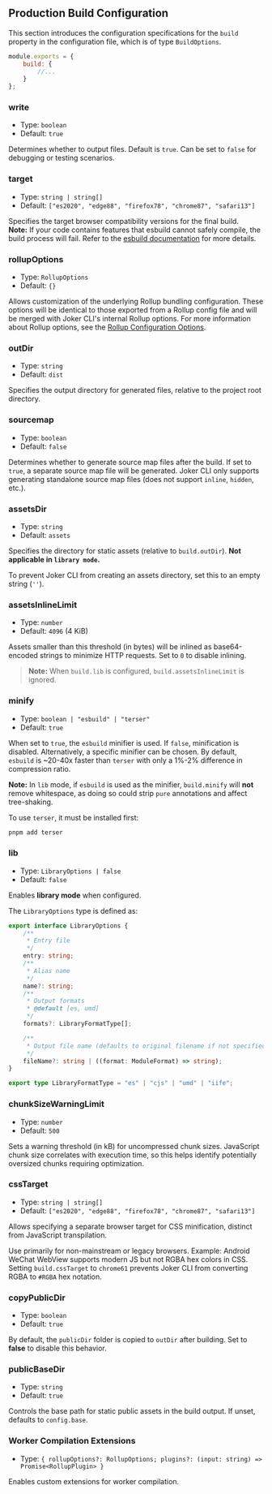 ## Production Build Configuration

This section introduces the configuration specifications for the `build` property in the configuration file, which is of type `BuildOptions`.

```js
module.exports = {
    build: {
        //...
    }
};
```

### write

- Type: `boolean`
- Default: `true`

Determines whether to output files. Default is `true`. Can be set to `false` for debugging or testing scenarios.

### target

- Type: `string | string[]`  
- Default: `["es2020", "edge88", "firefox78", "chrome87", "safari13"]`  

Specifies the target browser compatibility versions for the final build.  
**Note:** If your code contains features that esbuild cannot safely compile, the build process will fail. Refer to the [esbuild documentation](https://esbuild.github.io/content-types/#javascript) for more details.

### rollupOptions

- Type: `RollupOptions`  
- Default: `{}`  

Allows customization of the underlying Rollup bundling configuration. These options will be identical to those exported from a Rollup config file and will be merged with Joker CLI's internal Rollup options. For more information about Rollup options, see the [Rollup Configuration Options](https://rollupjs.org/configuration-options/).  

### outDir

- Type: `string`  
- Default: `dist`  

Specifies the output directory for generated files, relative to the project root directory.  

### sourcemap

- Type: `boolean`  
- Default: `false`  

Determines whether to generate source map files after the build. If set to `true`, a separate source map file will be generated. Joker CLI only supports generating standalone source map files (does not support `inline`, `hidden`, etc.).  

### assetsDir

- Type: `string`  
- Default: `assets`  

Specifies the directory for static assets (relative to `build.outDir`). **Not applicable in `library mode`.**  

To prevent Joker CLI from creating an assets directory, set this to an empty string (`''`).  

### assetsInlineLimit

- Type: `number`  
- Default: `4096` (4 KiB)  

Assets smaller than this threshold (in bytes) will be inlined as base64-encoded strings to minimize HTTP requests. Set to `0` to disable inlining.  

> **Note:** When `build.lib` is configured, `build.assetsInlineLimit` is ignored.  

### minify

- Type: `boolean | "esbuild" | "terser"`  
- Default: `true`  

When set to `true`, the `esbuild` minifier is used. If `false`, minification is disabled. Alternatively, a specific minifier can be chosen. By default, `esbuild` is ~20-40x faster than `terser` with only a 1%-2% difference in compression ratio.  

**Note:** In `lib` mode, if `esbuild` is used as the minifier, `build.minify` will **not** remove whitespace, as doing so could strip `pure` annotations and affect tree-shaking.  

To use `terser`, it must be installed first:  

```bash
pnpm add terser
```

### lib

- Type: `LibraryOptions | false`  
- Default: `false`  

Enables **library mode** when configured.  

The `LibraryOptions` type is defined as:  

```ts
export interface LibraryOptions {
    /**
     * Entry file  
     */
    entry: string;  
    /**
     * Alias name  
     */
    name?: string;  
    /**
     * Output formats  
     * @default [es, umd]  
     */
    formats?: LibraryFormatType[];  

    /**
     * Output file name (defaults to original filename if not specified)  
     */
    fileName?: string | ((format: ModuleFormat) => string);  
}  

export type LibraryFormatType = "es" | "cjs" | "umd" | "iife";  
```

### chunkSizeWarningLimit  

- Type: `number`  
- Default: `500`  

Sets a warning threshold (in kB) for uncompressed chunk sizes. JavaScript chunk size correlates with execution time, so this helps identify potentially oversized chunks requiring optimization.  

### cssTarget  

- Type: `string | string[]`  
- Default: `["es2020", "edge88", "firefox78", "chrome87", "safari13"]`  

Allows specifying a separate browser target for CSS minification, distinct from JavaScript transpilation.  

Use primarily for non-mainstream or legacy browsers. Example: Android WeChat WebView supports modern JS but not RGBA hex colors in CSS. Setting `build.cssTarget` to `chrome61` prevents Joker CLI from converting RGBA to `#RGBA` hex notation.  

### copyPublicDir  

- Type: `boolean`  
- Default: `true`  

By default, the `publicDir` folder is copied to `outDir` after building. Set to **false** to disable this behavior.  

### publicBaseDir  

- Type: `string`  
- Default: `true`  

Controls the base path for static public assets in the build output. If unset, defaults to `config.base`.  

### Worker Compilation Extensions  

- Type: `{ rollupOptions?: RollupOptions; plugins?: (input: string) => Promise<RollupPlugin> }`  

Enables custom extensions for worker compilation.